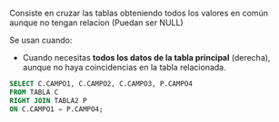 Consiste en cruzar las tablas obteniendo todos los valores en común aunque no tengan relacion (Puedan ser NULL)

Se usan cuando:
- Cuando necesitas **todos los datos de la tabla principal** (derecha), aunque no haya coincidencias en la tabla relacionada.

```sql
SELECT C.CAMPO1, C.CAMPO2, C.CAMPO3, P.CAMPO4
FROM TABLA C
RIGHT JOIN TABLA2 P
ON C.CAMPO1 = P.CAMPO4;
```